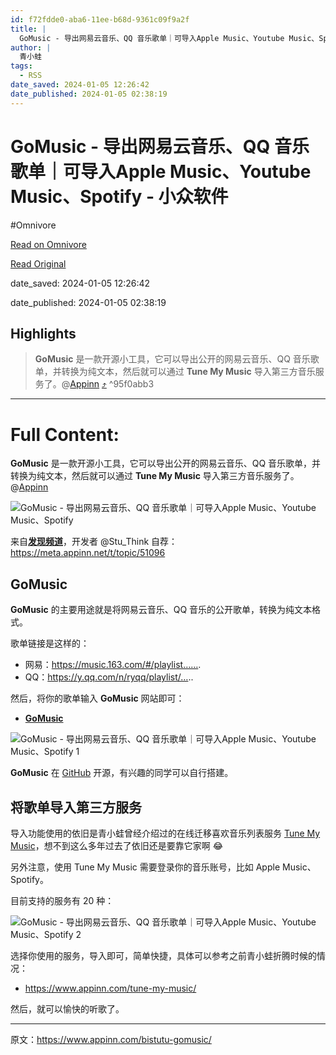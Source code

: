 ```yaml
---
id: f72fdde0-aba6-11ee-b68d-9361c09f9a2f
title: |
  GoMusic - 导出网易云音乐、QQ 音乐歌单｜可导入Apple Music、Youtube Music、Spotify - 小众软件
author: |
  青小蛙
tags:
  - RSS
date_saved: 2024-01-05 12:26:42
date_published: 2024-01-05 02:38:19
---
```


# GoMusic - 导出网易云音乐、QQ 音乐歌单｜可导入Apple Music、Youtube Music、Spotify - 小众软件
#Omnivore

[Read on Omnivore](https://omnivore.app/me/go-music-qq-apple-music-youtube-music-spotify-18cd8cdb5f4)

[Read Original](https://www.appinn.com/bistutu-gomusic/)

date_saved: 2024-01-05 12:26:42

date_published: 2024-01-05 02:38:19

## Highlights

> **GoMusic** 是一款开源小工具，它可以导出公开的网易云音乐、QQ 音乐歌单，并转换为纯文本，然后就可以通过 **Tune My Music** 导入第三方音乐服务了。@[Appinn](https://www.appinn.com/bistutu-gomusic/) [⤴️](https://omnivore.app/me/go-music-qq-apple-music-youtube-music-spotify-18cd8cdb5f4#95f0abb3-7c47-4c69-9cc6-143680dd85c1)  ^95f0abb3


--- 

# Full Content: 

**GoMusic** 是一款开源小工具，它可以导出公开的网易云音乐、QQ 音乐歌单，并转换为纯文本，然后就可以通过 **Tune My Music** 导入第三方音乐服务了。@[Appinn](https://www.appinn.com/bistutu-gomusic/)

![GoMusic - 导出网易云音乐、QQ 音乐歌单｜可导入Apple Music、Youtube Music、Spotify](https://proxy-prod.omnivore-image-cache.app/1608x700,snspT6TorN9tLSg5N2UEsQlU_EZxObLfs0VupkpDZNtQ/https://www.appinn.com/wp-content/uploads/2024/01/Appinn-feature-images-22.jpg "GoMusic - 导出网易云音乐、QQ 音乐歌单｜可导入Apple Music、Youtube Music、Spotify 1")

来自[**发现频道**](https://meta.appinn.net/c/faxian/10)，开发者 @Stu\_Think 自荐：<https://meta.appinn.net/t/topic/51096>

## **GoMusic**

**GoMusic** 的主要用途就是将网易云音乐、QQ 音乐的公开歌单，转换为纯文本格式。

歌单链接是这样的：

* 网易：https://music.163.com/#/playlist…….
* QQ：https://y.qq.com/n/ryqq/playlist/…..

然后，将你的歌单输入 **GoMusic** 网站即可：

* **[GoMusic](https://music.unmeta.cn/)**

![GoMusic - 导出网易云音乐、QQ 音乐歌单｜可导入Apple Music、Youtube Music、Spotify 1](https://proxy-prod.omnivore-image-cache.app/982x1069,sQqNFQAsgEiFk2UU-enEVyJks-jTyosFJXCDY-tJTPa0/https://www.appinn.com/wp-content/uploads/2024/01/Appinn-2024-01-05-15.22.30@2x.jpg "GoMusic - 导出网易云音乐、QQ 音乐歌单｜可导入Apple Music、Youtube Music、Spotify 2")

**GoMusic** 在 [GitHub](https://github.com/Bistutu/GoMusic) 开源，有兴趣的同学可以自行搭建。

## 将歌单导入第三方服务

导入功能使用的依旧是青小蛙曾经介绍过的在线迁移喜欢音乐列表服务 [Tune My Music](https://www.tunemymusic.com/zh-CN/transfer)，想不到这么多年过去了依旧还是要靠它家啊 😂

另外注意，使用 Tune My Music 需要登录你的音乐账号，比如 Apple Music、Spotify。

目前支持的服务有 20 种：

![GoMusic - 导出网易云音乐、QQ 音乐歌单｜可导入Apple Music、Youtube Music、Spotify 2](https://proxy-prod.omnivore-image-cache.app/1254x1010,sSF1qELalPrhVQ6KuBrTgGbjCcWDOG1LXLtdZTXwlo-0/https://www.appinn.com/wp-content/uploads/2024/01/Appinn-2024-01-05-15.25.02@2x.jpg "GoMusic - 导出网易云音乐、QQ 音乐歌单｜可导入Apple Music、Youtube Music、Spotify 3")

选择你使用的服务，导入即可，简单快捷，具体可以参考之前青小蛙折腾时候的情况：

* <https://www.appinn.com/tune-my-music/>

然后，就可以愉快的听歌了。

---

原文：https://www.appinn.com/bistutu-gomusic/
